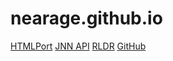 # nearage.github.io
[HTMLPort](https://nearage.github.io/HTMLPort.html)
[JNN API](https://nearage.github.io/jnn/)
[RLDR](https://nearage.github.io/rldr/_site)
[GitHub](https://github.com/Nearage)